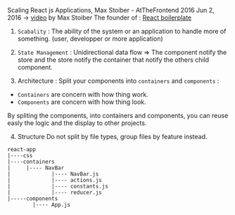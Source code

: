 Scaling React js Applications, Max Stoiber - AtTheFrontend 2016 Jun 2, 2016 -> [video](https://www.youtube.com/watch?v=5W1Lqv_8Cqw) by Max Stoiber The founder of : [React boilerplate](https://github.com/react-boilerplate/react-boilerplate)

1. `Scabality` : The ability of the system or an application to handle more of something. (user, developper or more application)

2. `State Management` : Unidirectional data flow => The component notify the store and the store notify the container that notify the others child component.

3. Architecture : Split your components into `containers` and `components` :
  * `Containers` are concern with how thing work.
  * `Components` are concern with how thing look.


By spliting the components, into containers and components, you can reuse easly the logic and the display to other projects.


4. Structure
Do not split by file types, group files by feature instead.

```
react-app
|----css
|----containers
|     |---- NavBar
|             |---- NavBar.js
|             |---- actions.js
|             |---- constants.js
|             |---- reducer.js
|-----components
        |---- App.js
```

